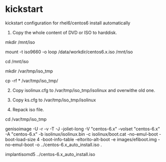 # kickstart
kickstart configuration for rhel6/centos6 install automatically

1. Copy the whole content of DVD or ISO to harddisk.

mkdir /mnt/iso

mount -t iso9660 -o loop /data/workdir/centos6.x.iso /mnt/iso

cd /mnt/iso

mkdir /var/tmp/iso_tmp

cp -rf * /var/tmp/iso_tmp/

2. Copy isolinux.cfg to /var/tmp/iso_tmp/isolinux and overwithe old one.

3. Copy ks.cfg to /var/tmp/iso_tmp/isolinux

4. Repack iso file.

cd /var/tmp/iso_tmp

genisoimage -U -r -v -T -J -joliet-long -V "centos-6.x" -volset "centos-6.x" -A "centos-6.x" -b isolinux/isolinux.bin -c isolinux/boot.cat -no-emul-boot -boot-load-size 4 -boot-info-table -eltorito-alt-boot -e images/efiboot.img -no-emul-boot -o ../centos-6.x_auto_install.iso .

implantisomd5 ../centos-6.x_auto_install.iso
